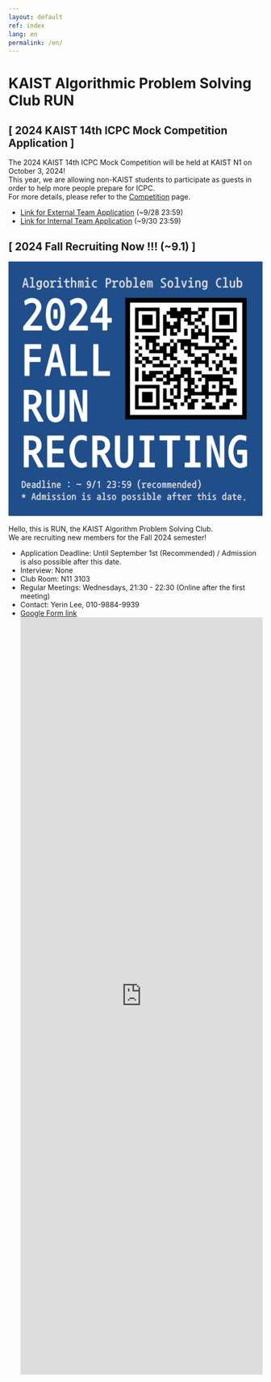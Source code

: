 ```yaml
---
layout: default
ref: index
lang: en
permalink: /en/
---
```


# KAIST Algorithmic Problem Solving Club RUN

## [ 2024 KAIST 14th ICPC Mock Competition Application ]
The 2024 KAIST 14th ICPC Mock Competition will be held at KAIST N1 on October 3, 2024!   
This year, we are allowing non-KAIST students to participate as guests in order to help more people prepare for ICPC.   
For more details, please refer to the [Competition](https://kaist.run/en/contests/) page.
* [Link for External Team Application](https://forms.gle/JsCjZjH349zPySBj8) (~9/28 23:59)
* [Link for Internal Team Application](https://forms.gle/eXHjDzBoHeHuGmjEA) (~9/30 23:59)

## [ 2024 Fall Recruiting Now !!! (~9.1) ]
![poster](/apply/2024-fall/2024FallRecruitingPoster.png)

Hello, this is RUN, the KAIST Algorithm Problem Solving Club.  
We are recruiting new members for the Fall 2024 semester!

- Application Deadline: Until September 1st (Recommended) / Admission is also possible after this date.
- Interview: None
- Club Room: N11 3103
- Regular Meetings: Wednesdays, 21:30 - 22:30 (Online after the first meeting)
- Contact: Yerin Lee, 010-9884-9939
- [Google Form link](https://forms.gle/Mox8MiqTFAQ2MVTZ9)
  <iframe src="https://forms.gle/Mox8MiqTFAQ2MVTZ9" frameborder="0" width="100%" height="1500px"></iframe>
